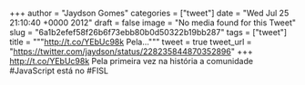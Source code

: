
+++
author = "Jaydson Gomes"
categories = ["tweet"]
date = "Wed Jul 25 21:10:40 +0000 2012"
draft = false
image = "No media found for this Tweet"
slug = "6a1b2efef58f26b6f73ebb80b0d50322b19bb287"
tags = ["tweet"]
title = """http://t.co/YEbUc98k Pela..."""
tweet = true
tweet_url = "https://twitter.com/jaydson/status/228235844870352896"
+++
http://t.co/YEbUc98k Pela primeira vez na história a comunidade #JavaScript está no #FISL
